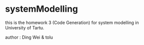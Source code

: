 systemModelling
===============
this is the homework 3 (Code Generation) for system modelling in University of Tartu. 

author : Ding Wei & tolu
